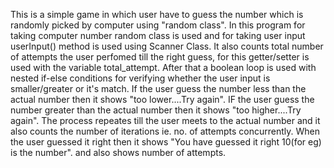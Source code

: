 This is a simple game in which user have to guess the number which is randomly picked by computer using "random class".
In this program for taking computer number random class is used and for taking user input userInput() method is used using Scanner Class.
It also counts total number of attempts the user perfomed till the right guess, for this getter/setter is used with the variable total_attempt.
After that a boolean loop is used with nested if-else conditions for verifying whether the user input is smaller/greater or it's match.
If the user guess the number less than the actual number then it shows "too lower....Try again".
IF the user guess the number greater than the actual number then it shows "too higher....Try again".
The process repeates till the user meets to the actual number and it also counts the number of iterations ie. no. of attempts concurrently.
When the user guessed it right then it shows "You have guessed it right 10(for eg) is the number". and also shows number of attempts. 
